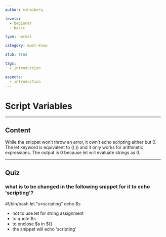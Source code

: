 ```yaml
---
author: mihaiberq

levels:
  - beginner
  - basic

type: normal

category: must-know

stub: true

tags:
  - introduction

aspects:
  - introduction
---
```

# Script Variables

---
## Content

While the snippet won’t throw an error, it own’t echo scripting either but 0. The let keyword is equivalent to (( )) and it only works for arithmetic expressions. The output is 0 because let will evaluate strings as 0.

---
## Quiz 

### what is to be changed in the following snippet for it to echo 'scripting'?

\#!/bin/bash
let "s=scripting"
echo $s

* not to use let for string assignment
* to quote $s
* to enclose $s in ${}
* the snippet will echo 'scripting'
 